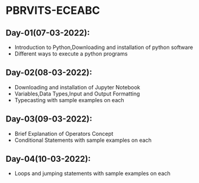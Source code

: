 # PBRVITS-ECEABC

## Day-01(07-03-2022):
  - Introduction to Python,Downloading and installation of python software
  - Different ways to execute a python programs

## Day-02(08-03-2022):
  - Downloading and installation of Jupyter Notebook
  - Variables,Data Types,Input and Output Formatting
  - Typecasting with sample examples on each

## Day-03(09-03-2022):
  - Brief Explanation of Operators Concept
  - Conditional Statements with sample examples on each

## Day-04(10-03-2022):
  - Loops and jumping statements with sample examples on each
